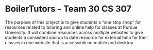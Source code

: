 # BoilerTutors - Team 30 CS 307
The purpose of this project is to give students a “one stop shop” for resources related to tutoring and online help for classes at Purdue University. It will combine resources across multiple websites to give students a consistent and up to date resource for external help for their classes in one  website that is accessible on mobile and desktop. 
